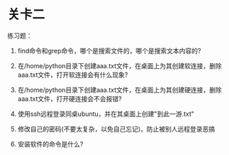 # 关卡二

练习题：

1. find命令和grep命令，哪个是搜索文件的，哪个是搜索文本内容的?

2. 在/home/python目录下创建aaa.txt文件，在桌面上为其创建软连接，删除aaa.txt文件，打开软连接会有什么现象?

3. 在/home/python目录下创建aaa.txt文件，在桌面上为其创建硬连接，删除aaa.txt文件，打开硬连接会不会报错?

4. 使用ssh远程登录同桌ubuntu，并在其桌面上创建"到此一游.txt"

5. 修改自己的密码\(不要太复杂，以免自己忘记\)，防止被别人远程登录恶搞

6. 安装软件的命令是什么?



